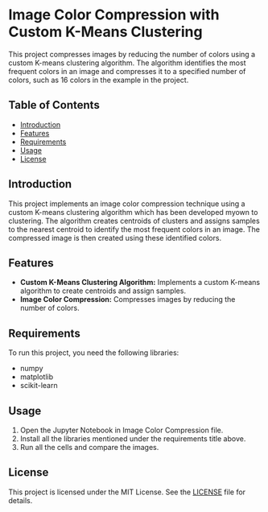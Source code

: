 # Image Color Compression with Custom K-Means Clustering

This project compresses images by reducing the number of colors using a custom K-means clustering algorithm. The algorithm identifies the most frequent colors in an image and compresses it to a specified number of colors, such as 16 colors in the example in the project.

## Table of Contents

- [Introduction](#introduction)
- [Features](#features)
- [Requirements](#requirements)
- [Usage](#usage)
- [License](#License)

## Introduction

This project implements an image color compression technique using a custom K-means clustering algorithm which has been developed myown to clustering. The algorithm creates centroids of clusters and assigns samples to the nearest centroid to identify the most frequent colors in an image. The compressed image is then created using these identified colors.

## Features

- **Custom K-Means Clustering Algorithm:** Implements a custom K-means algorithm to create centroids and assign samples.
- **Image Color Compression:** Compresses images by reducing the number of colors.

## Requirements

To run this project, you need the following libraries:

- numpy
- matplotlib
- scikit-learn

## Usage
1. Open the Jupyter Notebook in Image Color Compression file.
2. Install all the libraries mentioned under the requirements title above.
3. Run all the cells and compare the images.

## License
This project is licensed under the MIT License. See the [LICENSE](LICENSE) file for details.

